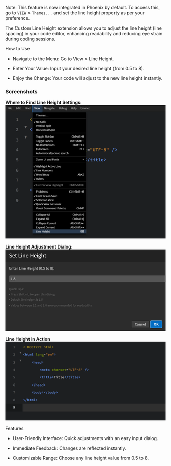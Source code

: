 Note: This feature is now integrated in Phoenix by default. To access this, go to `VIEW` > `Themes...` and set the line height property as per your preference.

The Custom Line Height extension allows you to adjust the line height (line spacing) in your code editor, enhancing readability and reducing eye strain during coding sessions.


How to Use

* Navigate to the Menu: Go to View > Line Height.

* Enter Your Value: Input your desired line height (from 0.5 to 8).

* Enjoy the Change: Your code will adjust to the new line height instantly.

### Screenshots
**Where to Find Line Height Settings:**
![Line Height location](./assets/line-height.png)

**Line Height Adjustment Dialog:**
![Line Height Dialog](./assets/line-height-dialog.png)

**Line Height in Action**
![Line Height Example](./assets/line-height-sample.png)

Features

* User-Friendly Interface: Quick adjustments with an easy input dialog.


* Immediate Feedback: Changes are reflected instantly.


* Customizable Range: Choose any line height value from 0.5 to 8.
